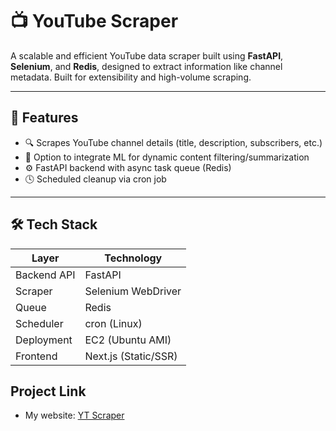 # 📺 YouTube Scraper

A scalable and efficient YouTube data scraper built using **FastAPI**, **Selenium**, and **Redis**, designed to extract information like channel metadata. Built for extensibility and high-volume scraping.

---

## 🚀 Features

- 🔍 Scrapes YouTube channel details (title, description, subscribers, etc.)
- 🧠 Option to integrate ML for dynamic content filtering/summarization
- ⚙️ FastAPI backend with async task queue (Redis)
- 🕓 Scheduled cleanup via cron job

---

## 🛠️ Tech Stack

| Layer        | Technology           |
|-------------|----------------------|
| Backend API | FastAPI              |
| Scraper     | Selenium WebDriver   |
| Queue       | Redis                |
| Scheduler   | cron (Linux)         |
| Deployment  | EC2 (Ubuntu AMI)     |
| Frontend    | Next.js (Static/SSR) |

## Project Link
- My website: [YT Scraper]([https://www.yourwebsite.com](https://yt-scraper-nu.vercel.app/))
